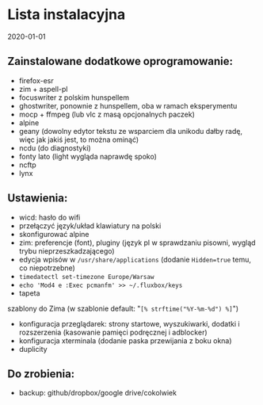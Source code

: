 # Lista instalacyjna
2020-01-01

Zainstalowane dodatkowe oprogramowanie:
---------------------------------------

* firefox-esr 
* zim + aspell-pl
* focuswriter z polskim hunspellem
* ghostwriter, ponownie z hunspellem, oba w ramach eksperymentu
* mocp + ffmpeg (lub vlc z masą opcjonalnych paczek)
* alpine
* geany (dowolny edytor tekstu ze wsparciem dla unikodu dałby radę, więc jak jakiś jest, to można ominąć)
* ncdu (do diagnostyki)
* fonty lato (light wygląda naprawdę spoko)
* ncftp
* lynx


Ustawienia:
-----------

* wicd: hasło do wifi
* przełączyć język/układ klawiatury na polski
* skonfigurować alpine
* zim: preferencje (font), pluginy (język pl w sprawdzaniu pisowni, wygląd trybu nieprzeszkadzającego)
* edycja wpisów w ``/usr/share/applications`` (dodanie ``Hidden=true`` temu, co niepotrzebne)
* ``timedatectl set-timezone Europe/Warsaw``
* ``echo 'Mod4 e :Exec pcmanfm' >> ~/.fluxbox/keys``
* tapeta

szablony do Zima (w szablonie default: "``[% strftime("%Y-%m-%d") %]``")

* konfiguracja przeglądarek: strony startowe, wyszukiwarki, dodatki i rozszerzenia (kasowanie pamięci podręcznej i adblocker)
* konfiguracja xterminala (dodanie paska przewijania z boku okna)
* duplicity


Do zrobienia:
-------------

* backup: github/dropbox/google drive/cokolwiek



